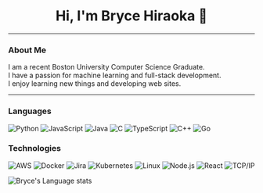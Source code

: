 <h1 align="center">Hi, I'm Bryce Hiraoka 👋</h1>

---

### **About Me**

I am a recent Boston University Computer Science Graduate. </br>
I have a passion for machine learning and full-stack development. </br>
I enjoy learning new things and developing web sites.

---

### Languages

![Python](https://img.shields.io/badge/-Python-fff?&logo=python)
![JavaScript](https://img.shields.io/badge/-JavaScript-fff?&logo=JavaScript&logoColor=ddc508)
![Java](https://img.shields.io/badge/-Java-fff?&logo=Java&logoColor=007396)
![C](https://img.shields.io/badge/-C-fff?&logo=C)
![TypeScript](https://img.shields.io/badge/-TypeScript-fff?&logo=TypeScript&logoColor=007ACC)
![C++](https://img.shields.io/badge/-C++-fff?&logo=c%2b%2b&logoColor=00599C)
![Go](https://img.shields.io/badge/-Go-fff?&logo=go&logoColor=#00ADD8)

### Technologies

![AWS](https://img.shields.io/badge/-AWS-fff?&logo=amazonwebservices&logoColor=232F3E)
![Docker](https://img.shields.io/badge/-Docker-fff?&logo=Docker)
![Jira](https://img.shields.io/badge/-Jira-fff?&logo=jira-software&logoColor=0052CC)
![Kubernetes](https://img.shields.io/badge/-Kubernetes-fff?&logo=Kubernetes)
![Linux](https://img.shields.io/badge/-Linux-fff?&logo=linux&logoColor=000)
![Node.js](https://img.shields.io/badge/-Node.js-fff?&logo=node.js)
![React](https://img.shields.io/badge/-React-fff?&logo=React)
![TCP/IP](https://img.shields.io/badge/-TCP/IP-fff?&logo=Cisco)


<!--![Bryce's github stats](https://github-readme-stats.vercel.app/api?username=Bryce-Hiraoka&show_icons=true&hide_border=true)&nbsp;&nbsp;-->
![Bryce's Language stats](https://github-readme-stats-eight-theta.vercel.app/api/top-langs/?username=Bryce-Hiraoka&hide=cython,fortran&exclude_repo=bhiraoka-assignment-10,bhiraoka-assignment-8,bhiraoka-assignment-7,bhiraoka-assignment-6,bhiraoka-assignment-5,bhiraoka-assignment-4,bhiraoka-assignment-3,bhiraoka-assignment-2bhiraoka-assignment-1,bhiraoka-assignment-0,bhiraoka-Assignment9,CS506_Lab0,CS506_Lab2&layout=compact&langs_count=10&hide_border=true)
<br />
